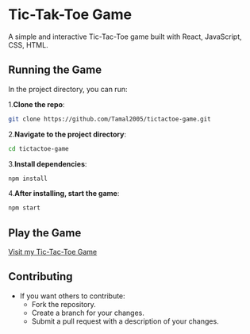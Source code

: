 # Tic-Tak-Toe Game

A simple and interactive Tic-Tac-Toe game built with React, JavaScript, CSS, HTML.

## Running the Game

In the project directory, you can run:

1.**Clone the repo**:
```bash
git clone https://github.com/Tamal2005/tictactoe-game.git
```

2.**Navigate to the project directory**:
```bash
cd tictactoe-game
```

3.**Install dependencies**:
```bash
npm install
```

4.**After installing, start the game**:
```bash
npm start
```
## Play the Game
 [Visit my Tic-Tac-Toe Game](https://tictactoegame-bytamal.netlify.app)
## Contributing
- If you want others to contribute:
  - Fork the repository.
  - Create a branch for your changes.
  - Submit a pull request with a description of your changes.
